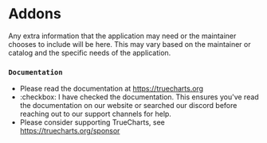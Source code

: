 # Addons

Any extra information that the application may need or the maintainer chooses to include will be here. This may vary based on the maintainer or catalog and the specific needs of the application.

### `Documentation`

- Please read the documentation at https://truecharts.org
- :checkbox: I have checked the documentation. This ensures you've read the documentation on our website or searched our discord before reaching out to our support channels for help.
- Please consider supporting TrueCharts, see https://truecharts.org/sponsor
